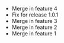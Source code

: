 - Merge in feature 4
- Fix for release 1.0.1
- Merge in feature 3
- Merge in feature 2
- Merge in feature 1
